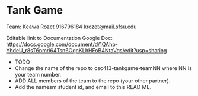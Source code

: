 # Tank Game

Team:
Keawa Rozet
916796184
krozet@mail.sfsu.edu

Editable link to Documentation Google Doc: https://docs.google.com/document/d/1QAhp-YhdeU_r8sT6pmri64Tsn6OqnKLhHFoB4NtaVqs/edit?usp=sharing

- TODO
- Change the name of the repo to csc413-tankgame-teamNN where NN is your team number.
- ADD ALL members of the team to the repo (your other partner).
- Add the namesm student id, and email to this READ ME.
